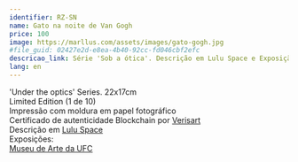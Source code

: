 ```yaml
---
identifier: RZ-SN
name: Gato na noite de Van Gogh
price: 100
image: https://marllus.com/assets/images/gato-gogh.jpg
#file_guid: 02427e2d-e8ea-4b40-92cc-fd046cbf2efc
descricao_link: Série 'Sob a ótica'. Descrição em Lulu Space e Exposição em Museu de arte da UFC
lang: en
---
```

'Under the optics' Series. 22x17cm <br> Limited Edition (1 de 10) <br>Impressão com moldura em papel fotográfico <br> Certificado de autenticidade Blockchain por <a href="https://verisart.com/"> Verisart</a><br> Descrição em <a href="https://marllus.com/arte/2020/12/06/sob-otica.html">Lulu Space</a><br> Exposições:<br> <a href="https://mauc.ufc.br/pt/marllus-lustosa/">Museu de Arte da UFC</a>
